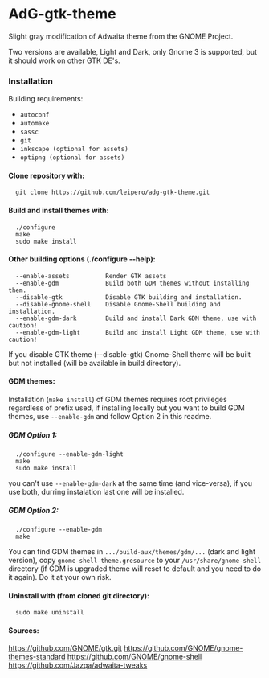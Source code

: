 # AdG-gtk-theme
Slight gray modification of Adwaita theme from the GNOME Project.

Two versions are available, Light and Dark, only Gnome 3 is supported, but it should work on other GTK DE's.

### Installation
Building requirements:
* `autoconf`
* `automake`
* `sassc`
* `git`
* `inkscape (optional for assets)`
* `optipng (optional for assets)`

#### Clone repository with:

      git clone https://github.com/leipero/adg-gtk-theme.git
      
#### Build and install themes with:

      ./configure
      make
      sudo make install
      
#### Other building options (./configure --help):

      --enable-assets          Render GTK assets
      --enable-gdm             Build both GDM themes without installing them.
      --disable-gtk            Disable GTK building and installation.
      --disable-gnome-shell    Disable Gnome-Shell building and installation.
      --enable-gdm-dark        Build and install Dark GDM theme, use with caution!
      --enable-gdm-light       Build and install Light GDM theme, use with caution!

If you disable GTK theme (--disable-gtk) Gnome-Shell theme will be built but not installed (will be available in build directory).

#### GDM themes:

Installation (`make install`) of GDM themes requires root privileges regardless of prefix used, if installing locally but you want to build GDM themes, use `--enable-gdm` and follow Option 2 in this readme.

##### GDM Option 1:

      ./configure --enable-gdm-light
      make
      sudo make install

you can't use `--enable-gdm-dark` at the same time (and vice-versa), if you use both, durring instalation last one will be installed.
      
##### GDM Option 2:

      ./configure --enable-gdm
      make
      
You can find GDM themes in `.../build-aux/themes/gdm/...` (dark and light version), copy `gnome-shell-theme.gresource` to your `/usr/share/gnome-shell` directory (if GDM is upgraded theme will reset to default and you need to do it again). Do it at your own risk.

#### Uninstall with (from cloned git directory):

      sudo make uninstall

#### Sources:

   https://github.com/GNOME/gtk.git
   https://github.com/GNOME/gnome-themes-standard
   https://github.com/GNOME/gnome-shell
   https://github.com/Jazqa/adwaita-tweaks
